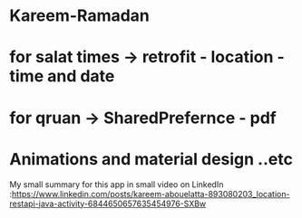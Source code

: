 # Kareem-Ramadan
# for salat times -> retrofit - location - time and date 
# for qruan -> SharedPrefernce - pdf
# Animations and material design ..etc
My small summary for this app in small video on LinkedIn :https://www.linkedin.com/posts/kareem-abouelatta-893080203_location-restapi-java-activity-6844650657635454976-SXBw
